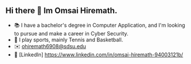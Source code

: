 ## Hi there 👋 Im Omsai Hiremath.
- 📚 I have a bachelor's degree in Computer Application, and I'm looking to pursue and make a career in Cyber Security.
- 🎾 I play sports, mainly Tennis and Basketball.
- ✉️ ohiremath6908@sdsu.edu
- 🔗 [LinkedIn] https://www.linkedin.com/in/omsai-hiremath-94003121b/




